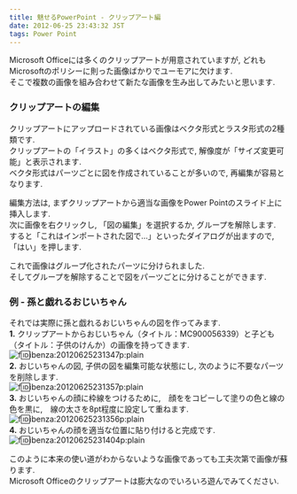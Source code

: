 ```yaml
---
title: 魅せるPowerPoint - クリップアート編
date: 2012-06-25 23:43:32 JST
tags: Power Point
---
```


Microsoft Officeには多くのクリップアートが用意されていますが, どれもMicrosoftのポリシーに則った画像ばかりでユーモアに欠けます.  
そこで複数の画像を組み合わせて新たな画像を生み出してみたいと思います.

### クリップアートの編集

クリップアートにアップロードされている画像はベクタ形式とラスタ形式の2種類です.  
クリップアートの「イラスト」の多くはベクタ形式で, 解像度が「サイズ変更可能」と表示されます.  
ベクタ形式はパーツごとに図を作成されていることが多いので, 再編集が容易となります.

編集方法は, まずクリップアートから適当な画像をPower Pointのスライド上に挿入します.  
次に画像を右クリックし, 「図の編集」を選択するか, グループを解除します.  
すると「これはインポートされた図で...」といったダイアログが出ますので, 「はい」を押します.

これで画像はグループ化されたパーツに分けられました.  
そしてグループを解除することで図をパーツごとに分けることができます.

### 例 - 孫と戯れるおじいちゃん

それでは実際に孫と戯れるおじいちゃんの図を作ってみます.  
**1.** クリップアートからおじいちゃん（タイトル：MC900056339）と子ども（タイトル：子供のけんか）の画像を持ってきます.  
![f:id:ibenza:20120625231347p:plain](//cdn-ak.f.st-hatena.com/images/fotolife/i/ibenza/20120625/20120625231347.png)  
**2.** おじいちゃんの図, 子供の図を編集可能な状態にし, 次のように不要なパーツを削除します.  
![f:id:ibenza:20120625231357p:plain](//cdn-ak.f.st-hatena.com/images/fotolife/i/ibenza/20120625/20120625231357.png)  
**3.** おじいちゃんの顔に枠線をつけるために,　顔ををコピーして塗りの色と線の色を黒に,　線の太さを8pt程度に設定して重ねます.  
![f:id:ibenza:20120625231356p:plain](//cdn-ak.f.st-hatena.com/images/fotolife/i/ibenza/20120625/20120625231356.png)  
**4.** おじいちゃんの顔を適当な位置に貼り付けると完成です.  
![f:id:ibenza:20120625231404p:plain](//cdn-ak.f.st-hatena.com/images/fotolife/i/ibenza/20120625/20120625231404.png)

このように本来の使い道がわからないような画像であっても工夫次第で画像が蘇ります.  
Microsoft Officeのクリップアートは膨大なのでいろいろ遊んでみてください.

